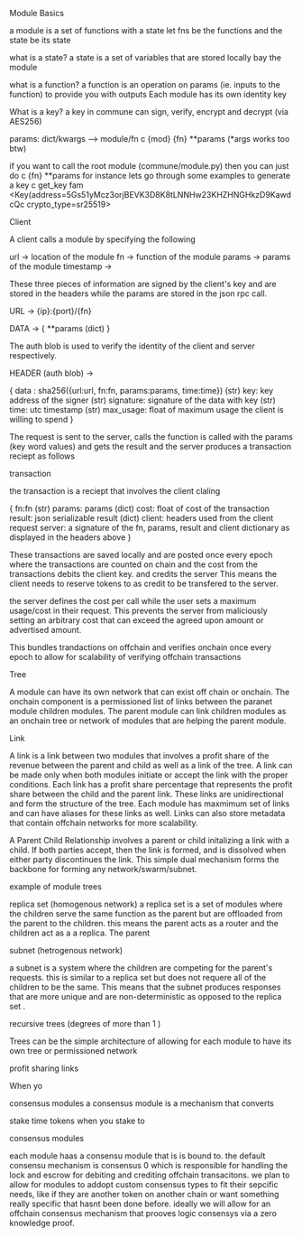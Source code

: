 Module Basics

a module is a set of functions with a state
let fns be the functions and the state be its state

what is a state?
a state is a set of variables that are stored locally bay the module

what is a function?
a function is an operation on params (ie. inputs to the function) to provide you with outputs
Each module has its own identity key

What is a key?
a key in commune can sign, verify, encrypt and decrypt (via AES256)

params: dict/kwargs —> module/fn
c {mod} {fn} **params (*args works too btw)

if you want to call the root module (commune/module.py)
then you can just do
c {fn} **params
for instance lets go through some examples
to generate a key
c get_key fam
<Key(address=5Gs51yMcz3orjBEVK3D8K8tLNNHw23KHZHNGHkzD9KawdcQc crypto_type=sr25519>


Client

A client calls a module by specifying the following

url  -> location of the module
fn -> function of the module
params -> params of the module 
timestamp ->

These three pieces of information are signed by the client's key and are stored in the headers while the params are stored in the json rpc call.


URL -> {ip}:{port}/{fn}

DATA  ->
{
    **params (dict)
}


The auth blob is used to verify the identity of the client and server respectively. 

HEADER (auth blob) ->

{
    data : sha256({url:url, fn:fn, params:params, time:time}) (str) 
    key: key address of the signer (str)
    signature: signature of the data with key (str)
    time: utc timestamp (str)
    max_usage: float of maximum usage the client is willing to spend
}

The request is sent to the server, calls the function is called with the params (key word values) and gets the result and the server produces a transaction reciept as follows 

transaction

the transaction is a reciept that involves the client claling

{
    fn:fn (str)
    params: params (dict)
    cost: float of cost of the transaction
    result: json serializable result (dict)
    client: headers used from the client request 
    server: a signature of the fn, params, result and client dictionary as displayed in the headers above
}


These transactions are saved locally and are posted once every epoch where the transactions are counted on chain and the cost from the transactions debits the client key. and credits the server This means the client needs to reserve tokens to as credit to be transfered to the server. 


the server defines the cost per call while the user sets a maximum usage/cost in their request. This prevents the server from maliciously setting an arbitrary cost that can exceed the agreed upon amount or advertised amount. 

This bundles trandactions on offchain and verifies onchain once every epoch to allow for scalability of verifying offchain transactions




Tree

A module can have its own network that can exist off chain or onchain. The onchain component is a permissioned list of links between 
the paranet module children modules. The parent module can link children modules as an onchain tree or network of modules that are helping the parent module. 


Link 

A link is a link between two modules that involves a profit share of the revenue between the parent and child as well as a link of the tree. A link can be made only when both modules initiate or accept the link with the proper conditions. Each link has a profit share percentage that represents the profit share between the child and the parent link. These links are unidirectional and form the structure of the tree. Each module has maxmimum set of links and can have aliases for these links as well. Links can also store metadata that contain offchain networks for more scalability. 


A Parent Child Relationship involves a parent or child initalizing a link with a child. If both parties accept, then the link is formed, and is dissolved when either party discontinues the link. This simple dual mechanism forms the backbone for forming any network/swarm/subnet. 

example of module trees

replica set (homogenous network)
a replica set is a set of modules where the children serve the same function as the parent but are offloaded from the parent to the children. 
this means the parent acts as a router and the children act as a a replica. The parent 

subnet (hetrogenous network)

a subnet is a system where the children are competing for the parent's requests. this is similar to a replica set but does not requere all of the children to be the same. This means that the subnet produces responses that are more unique and are non-deterministic as opposed to the replica set . 



recursive trees (degrees of more than 1 )

Trees can be the simple architecture of allowing for each module to have its own tree or permissioned network  


profit sharing links

When yo

consensus modules
a consensus module is a mechanism that converts

stake time tokens
when you stake to



consensus modules 

each module haas a consensu module that is is bound to. the default consensu mechanism is consensus 0 which is responsible for handling the lock and escrow for debiting and crediting offchain transacitons. we plan to allow for modules to addopt custom consensus types to fit their sepcific needs, like if they are another token on another chain or want something really specific that hasnt been done before. ideally we will allow for an offchain consensus mechanism that prooves logic consensys via a zero knowledge proof. 
